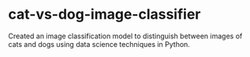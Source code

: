 # cat-vs-dog-image-classifier
Created an image classification model to
distinguish between images of cats and dogs
using data science techniques in Python.
